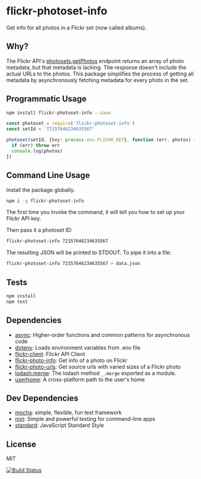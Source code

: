 # flickr-photoset-info

Get info for all photos in a Flickr set (now called albums).

## Why?

The Flickr API's [photosets.getPhotos](https://www.flickr.com/services/api/flickr.photosets.getPhotos.html)
endpoint returns an array of photo metadata, but that metadata is lacking. The response doesn't include the actual
URLs to the photos. This package simplifies the process of getting all metadata by asynchronously fetching
metadata for every photo in the set.

## Programmatic Usage

```sh
npm install flickr-photoset-info --save
```

```js
const photoset = require('flickr-photoset-info')
const setId = '72157646234635567'

photoset(setId, {key: process.env.FLICKR_KEY}, function (err, photos) {
  if (err) throw err
  console.log(photos)
})
```

## Command Line Usage

Install the package globally.

```sh
npm i -g flickr-photoset-info
```
The first time you invoke the command, it will
tell you how to set up your Flickr API key.

Then pass it a photoset ID:

```sh
flickr-photoset-info 72157646234635567
```

The resulting JSON will be printed to STDOUT. To pipe it into a file:

```sh
flickr-photoset-info 72157646234635567 > data.json
```

## Tests

```sh
npm install
npm test
```

## Dependencies

- [async](https://github.com/caolan/async): Higher-order functions and common patterns for asynchronous code
- [dotenv](https://github.com/motdotla/dotenv): Loads environment variables from .env file
- [flickr-client](https://github.com/npm-flickr/flickr-client): Flickr API Client
- [flickr-photo-info](https://github.com/npm-flickr/flickr-photo-info): Get info of a photo on Flickr
- [flickr-photo-urls](https://github.com/npm-flickr/flickr-photo-urls): Get source urls with varied sizes of a Flickr photo
- [lodash.merge](https://github.com/lodash/lodash): The lodash method `_.merge` exported as a module.
- [userhome](https://github.com/shama/userhome): A cross-platform path to the user&#39;s home

## Dev Dependencies

- [mocha](https://github.com/mochajs/mocha): simple, flexible, fun test framework
- [nixt](https://github.com/vesln/nixt): Simple and powerful testing for command-line apps
- [standard](https://github.com/feross/standard): JavaScript Standard Style

## License

MIT

[![Build Status](https://travis-ci.org/npm-flickr/flickr-photoset-info.svg?branch=master)](https://travis-ci.org/npm-flickr/flickr-photoset-info)
